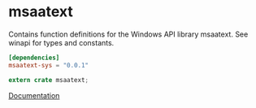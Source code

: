 # msaatext #
Contains function definitions for the Windows API library msaatext. See winapi for types and constants.

```toml
[dependencies]
msaatext-sys = "0.0.1"
```

```rust
extern crate msaatext;
```

[Documentation](https://retep998.github.io/doc/msaatext/)
